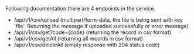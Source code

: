  Following documentation there are 4 endpoints in the service.
 - /api/v1/csv/upload (multipart/form-data, the file is being sent with key 'file'. Returning the message if uploaded successfully or error message)
 - /api/v1/csv/get?code={code} (returning the record in csv format)
 - /api/v1/csv/getAll (returning all records in csv format)
 - /api/v1/csv/deleteAll (empty response with 204 status code)
